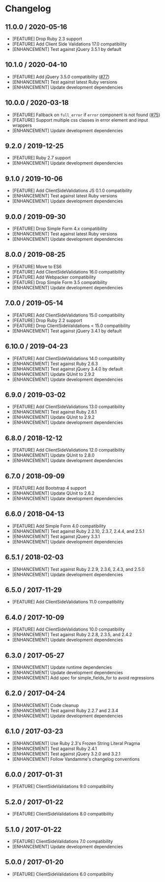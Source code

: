 # Changelog

## 11.0.0 / 2020-05-16

* [FEATURE] Drop Ruby 2.3 support
* [FEATURE] Add Client Side Validations 17.0 compatibility
* [ENHANCEMENT] Test against jQuery 3.5.1 by default

## 10.1.0 / 2020-04-10

* [FEATURE] Add jQuery 3.5.0 compatibility ([#77](https://github.com/DavyJonesLocker/client_side_validations-simple_form/pull/77))
* [ENHANCEMENT] Test against latest Ruby versions
* [ENHANCEMENT] Update development dependencies

## 10.0.0 / 2020-03-18

* [FEATURE] Fallback on `full_error` if `error` component is not found ([#75](https://github.com/DavyJonesLocker/client_side_validations-simple_form/issues/75))
* [FEATURE] Support multiple css classes in error element and input wrappers
* [ENHANCEMENT] Update development dependencies

## 9.2.0 / 2019-12-25

* [FEATURE] Ruby 2.7 support
* [ENHANCEMENT] Update development dependencies

## 9.1.0 / 2019-10-06

* [FEATURE] Add ClientSideValidations JS 0.1.0 compatibility
* [ENHANCEMENT] Test against latest Ruby versions
* [ENHANCEMENT] Update development dependencies

## 9.0.0 / 2019-09-30

* [FEATURE] Drop Simple Form 4.x compatibility
* [ENHANCEMENT] Test against latest Ruby versions
* [ENHANCEMENT] Update development dependencies

## 8.0.0 / 2019-08-25

* [FEATURE] Move to ES6
* [FEATURE] Add ClientSideValidations 16.0 compatibility
* [FEATURE] Add Webpacker compatibility
* [FEATURE] Drop Simple Form 3.5 compatibility
* [ENHANCEMENT] Update development dependencies

## 7.0.0 / 2019-05-14

* [FEATURE] Add ClientSideValidations 15.0 compatibility
* [FEATURE] Drop Ruby 2.2 support
* [FEATURE] Drop ClientSideValidations < 15.0 compatibility
* [ENHANCEMENT] Test against jQuery 3.4.1 by default

## 6.10.0 / 2019-04-23

* [FEATURE] Add ClientSideValidations 14.0 compatibility
* [ENHANCEMENT] Test against Ruby 2.6.3
* [ENHANCEMENT] Test against jQuery 3.4.0 by default
* [ENHANCEMENT] Update QUnit to 2.9.2
* [ENHANCEMENT] Update development dependencies

## 6.9.0 / 2019-03-02

* [FEATURE] Add ClientSideValidations 13.0 compatibility
* [ENHANCEMENT] Test against Ruby 2.6.1
* [ENHANCEMENT] Update QUnit to 2.9.2
* [ENHANCEMENT] Update development dependencies

## 6.8.0 / 2018-12-12

* [FEATURE] Add ClientSideValidations 12.0 compatibility
* [ENHANCEMENT] Update QUnit to 2.8.0
* [ENHANCEMENT] Update development dependencies

## 6.7.0 / 2018-09-09

* [FEATURE] Add Bootstrap 4 support
* [ENHANCEMENT] Update QUnit to 2.6.2
* [ENHANCEMENT] Update development dependencies

## 6.6.0 / 2018-04-13

* [FEATURE] Add Simple Form 4.0 compatibility
* [ENHANCEMENT] Test against Ruby 2.2.10, 2.3.7, 2.4.4, and 2.5.1
* [ENHANCEMENT] Test against jQuery 3.3.1
* [ENHANCEMENT] Update development dependencies

## 6.5.1 / 2018-02-03

* [ENHANCEMENT] Test against Ruby 2.2.9, 2.3.6, 2.4.3, and 2.5.0
* [ENHANCEMENT] Update development dependencies

## 6.5.0 / 2017-11-29

* [FEATURE] Add ClientSideValidations 11.0 compatibility

## 6.4.0 / 2017-10-09

* [FEATURE] Add ClientSideValidations 10.0 compatibility
* [ENHANCEMENT] Test against Ruby 2.2.8, 2.3.5, and 2.4.2
* [ENHANCEMENT] Update development dependencies

## 6.3.0 / 2017-05-27

* [ENHANCEMENT] Update runtime dependencies
* [ENHANCEMENT] Update development dependencies
* [ENHANCEMENT] Add spec for simple_fields_for to avoid regressions

## 6.2.0 / 2017-04-24

* [ENHANCEMENT] Code cleanup
* [ENHANCEMENT] Test against Ruby 2.2.7 and 2.3.4
* [ENHANCEMENT] Update development dependencies

## 6.1.0 / 2017-03-23

* [ENHANCEMENT] Use Ruby 2.3's Frozen String Literal Pragma
* [ENHANCEMENT] Test against Ruby 2.4.1
* [ENHANCEMENT] Test against jQuery 3.2.0 and 3.2.1
* [ENHANCEMENT] Follow Vandamme's changelog conventions

## 6.0.0 / 2017-01-31

* [FEATURE] ClientSideValidations 9.0 compatibility

## 5.2.0 / 2017-01-22

* [FEATURE] ClientSideValidations 8.0 compatibility

## 5.1.0 / 2017-01-22

* [FEATURE] ClientSideValidations 7.0 compatibility
* [ENHANCEMENT] Update development dependencies

## 5.0.0 / 2017-01-20

* [FEATURE] ClientSideValidations 6.0 compatibility

